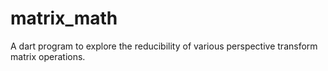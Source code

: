 # matrix_math

A dart program to explore the reducibility of various
perspective transform matrix operations.
